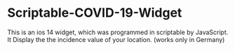 # Scriptable-COVID-19-Widget
This is an ios 14 widget, which was programmed in scriptable by JavaScript. It Display the the incidence value of your location. (works only in Germany)
